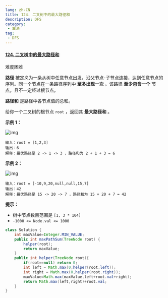 ```yaml
---
lang: zh-CN
title: 124. 二叉树中的最大路径和
description: DFS
category: 
 - 算法
tag:
 - DFS
---
```


#### [124. 二叉树中的最大路径和](https://leetcode.cn/problems/binary-tree-maximum-path-sum/)

难度困难

**路径** 被定义为一条从树中任意节点出发，沿父节点-子节点连接，达到任意节点的序列。同一个节点在一条路径序列中 **至多出现一次** 。该路径 **至少包含一个** 节点，且不一定经过根节点。

**路径和** 是路径中各节点值的总和。

给你一个二叉树的根节点 `root` ，返回其 **最大路径和** 。

 

**示例 1：**

![img](https://assets.leetcode.com/uploads/2020/10/13/exx1.jpg)

```
输入：root = [1,2,3]
输出：6
解释：最优路径是 2 -> 1 -> 3 ，路径和为 2 + 1 + 3 = 6
```

**示例 2：**

![img](https://assets.leetcode.com/uploads/2020/10/13/exx2.jpg)

```
输入：root = [-10,9,20,null,null,15,7]
输出：42
解释：最优路径是 15 -> 20 -> 7 ，路径和为 15 + 20 + 7 = 42
```

 

**提示：**

- 树中节点数目范围是 `[1, 3 * 104]`
- `-1000 <= Node.val <= 1000`

```java
class Solution {
    int maxValue=Integer.MIN_VALUE;
    public int maxPathSum(TreeNode root) {
        helper(root);
        return maxValue;
    }
    public int helper(TreeNode root){
        if(root==null) return 0;
        int left = Math.max(0,helper(root.left));
        int right = Math.max(0,helper(root.right));
        maxValue=Math.max(maxValue,left+root.val+right);
        return Math.max(left,right)+root.val;
    }
}
```

